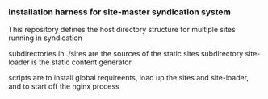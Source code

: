 
### installation harness for site-master syndication system

This repository defines the host directory structure
for multiple sites running in syndication

subdirectories in ./sites are the sources of the static sites
subdirectory site-loader is the static content generator

scripts are to install global requireents, load up the sites and site-loader, 
and to start off the nginx process


